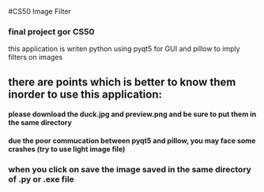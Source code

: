 #CS50 Image Filter
### final project gor CS50

this application is writen python using pyqt5 for GUI and pillow to imply filters on images

## there are points which is better to know them inorder to use this application:
#### please download the duck.jpg and preview.png and be sure to put them in the same directory
#### due the poor commucation between pyqt5 and pillow, you may face some crashes (try to use light image file)
### when you click on save the image saved in the same directory of .py or .exe file 



